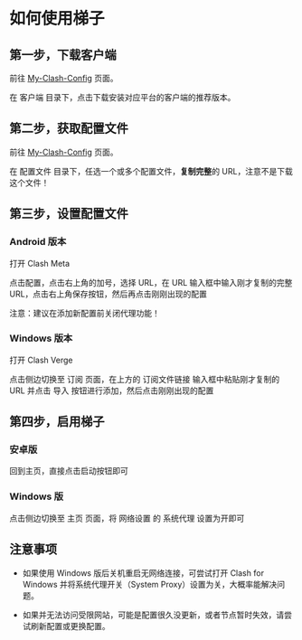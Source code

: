 # 如何使用梯子

## 第一步，下载客户端

前往 [My-Clash-Config](/mcc.md#%E5%AE%A2%E6%88%B7%E7%AB%AF) 页面。

在 客户端 目录下，点击下载安装对应平台的客户端的推荐版本。

## 第二步，获取配置文件

前往 [My-Clash-Config](/mcc.md#%E5%AE%A2%E6%88%B7%E7%AB%AF) 页面。

在 配置文件 目录下，任选一个或多个配置文件，**复制完整**的 URL，注意不是下载这个文件！

## 第三步，设置配置文件

### Android 版本

打开 Clash Meta

点击配置，点击右上角的加号，选择 URL，在 URL 输入框中输入刚才复制的完整 URL，点击右上角保存按钮，然后再点击刚刚出现的配置

注意：建议在添加新配置前关闭代理功能！

### Windows 版本

打开 Clash Verge

点击侧边切换至 订阅 页面，在上方的 订阅文件链接 输入框中粘贴刚才复制的 URL 并点击 导入 按钮进行添加，然后点击刚刚出现的配置

## 第四步，启用梯子

### 安卓版

回到主页，直接点击启动按钮即可

### Windows 版

点击侧边切换至 主页 页面，将 网络设置 的 系统代理 设置为开即可

## 注意事项

- 如果使用 Windows 版后关机重启无网络连接，可尝试打开 Clash for Windows 并将系统代理开关（System Proxy）设置为关，大概率能解决问题。

- 如果并无法访问受限网站，可能是配置很久没更新，或者节点暂时失效，请尝试刷新配置或更换配置。
